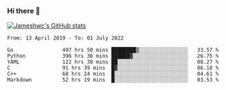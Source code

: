 ### Hi there 👋

[![Jameshwc's GitHub stats](https://github-readme-stats.vercel.app/api?username=jameshwc)](https://github.com/anuraghazra/github-readme-stats)

<!--START_SECTION:waka-->

```text
From: 13 April 2019 - To: 01 July 2022

Go                497 hrs 50 mins ████████▒░░░░░░░░░░░░░░░░   33.57 %
Python            396 hrs 36 mins ██████▓░░░░░░░░░░░░░░░░░░   26.75 %
YAML              122 hrs 38 mins ██░░░░░░░░░░░░░░░░░░░░░░░   08.27 %
C                 91 hrs 39 mins  █▓░░░░░░░░░░░░░░░░░░░░░░░   06.18 %
C++               68 hrs 24 mins  █░░░░░░░░░░░░░░░░░░░░░░░░   04.61 %
Markdown          52 hrs 19 mins  █░░░░░░░░░░░░░░░░░░░░░░░░   03.53 %
```

<!--END_SECTION:waka-->